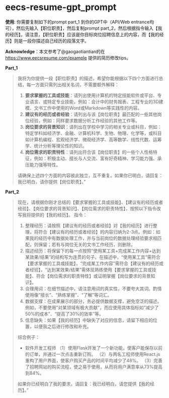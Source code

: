 
# eecs-resume-gpt_prompt

**使用**: 你需要复制如下的prompt part_1 到你的GPT中（API/Web entrance均可），然后先输入【职位职责】，然后复制prompt part_2，然后根据指令输入【我的经历】。请注意，【职位职责】应该是你目标岗位招聘信息上的内容，而【我的经历】则是一段你描述自己经历的段落文字。

**Acknowledge**：本文参考了@gaogaotiantian的在 https://www.eecsresume.com/example 提供的简历修改tips。

**Part_1**
> 我将为你提供一段【职位职责】的描述，希望你能根据以下四个方面进行总结，每一方面只需列出相关名词，不需要额外解释：
> 1. **要求掌握的工具或技能**：请列出使用计算机的特定技能软件或平台、专业语言、或特定专业技能，例如：会计中的财务报表、工程专业的3D建模、文书工作中使用的Word或Markdown等实践性的内容。
> 2. **建议有的经历或者经验**：请列出与该【岗位职责】最匹配的一些其他岗位经验，例如：同样要求数据分析工作经验的其他工作等。
> 3. **岗位要求的背景知识**：请列出在学校中学习的相关专业或科目，例如：特定学科如经济学、金融、计算机科学、生物、物理、化学等，或科目如计算机编程、宏观经济学、微观经济学、高等数学、线性代数、运筹学、统计分析等理论性的知识。
> 4. **岗位需求的职责特性**：请列出符合该【岗位职责】的一些个人性格特征，例如：积极主动、擅长与人交流、富有好奇精神、学习能力强、承压能力强等特性。
>
> 请确保上述四个方面的内容彼此独立，互不重复。如果你已明白，请回复：我已明白，请你提供【岗位职责】。”

**Part_2**
> 现在，请根据你刚才总结的【要求掌握的工具或技能】、【建议有的经历或者经验】、【岗位要求的背景知识】、【岗位需求的职责特性】，按照以下指令改写我将提供的【我的经历】。
指令：
> 1. 整理经历：请按照【建议有的经历或者经验】对【我的经历】进行整理，将符合【建议有的经历或者经验】的内容归纳为2-3点。例如：如果我的经历中有数据处理工作，并与当前岗位的数据处理经验要求相匹配，则保留；若有与岗位无关的文书工作经历，则删除。
> 2. 描述经历：将保留下的每一点按照“使用某工具+完成某工作内容+达到某效果/结果”的结构写为连贯的句子。在描述中，“使用某工具”需符合【要求掌握的工具或技能】，“完成某工作内容”需符合【建议有的经历或者经验】，“达到某效果/结果”需体现熟练使用【要求掌握的工具或技能】、符合【岗位需求的职责特性】或证明掌握【岗位要求的背景知识】。
> 3. 合理用词：在细节描述中，请注意用词的真实性，不要夸大其词。酌情使用像“擅长”、“熟练掌握”、“了解”等词汇。
> 4. 数据支撑：在成果展示的部分，务必提供数据支撑，避免空泛的描述。例如，不要使用“对某领域有极大贡献”，而应使用具体指标如“减少了50%的成本”、“提高了30%的效率”等。
> 5. 信息缺失：如果【我的经历】中缺失了对应的信息，请留下相应的位置，以便我之后进行修改和补充。
> 
> 综合例子：
>- 软件开发工程师
  （1）使用Flask开发了一个新功能，使客户能保存以前的订单，并通过一次点击重新订购。
  （2）与两名工程师使用React.js重构了用户界面，使客户购买产品的时间平均减少了48%。
  （3）完善了招聘网站的购买流程，使之易于使用，从而将用户满意率从73%提高到84%。
>
>如果你已经明白了我的要求，请回复：我已经明白，请您提供【我的经历】。”
